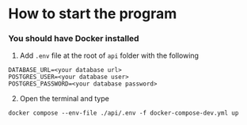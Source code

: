 # How to start the program

### You should have Docker installed

1. Add `.env` file at the root of `api` folder with the following
 ```
DATABASE_URL=<your database url>
POSTGRES_USER=<your database user>
POSTGRES_PASSWORD=<your database password>
 ```
2. Open the terminal and type 
```
docker compose --env-file ./api/.env -f docker-compose-dev.yml up
```